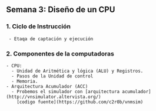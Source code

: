 ##  Semana 3: Diseño de un CPU

### 1. Ciclo de Instrucción
     - Etaqa de captación y ejecución 

### 2. Componentes de la computadoras
    - CPU: 
      - Unidad de Aritmética y lógica (ALU) y Registros.
      - Pasos de la Unidad de control
      - Memoria.
    - Arquitectura Acumulador (ACC)
      - Probemos el simulador con [arquitectura acumulador](http://vnsimulator.altervista.org/) 
        [codigo fuente](https://github.com/c2r0b/vnmsim)

